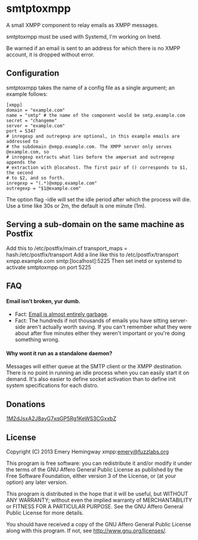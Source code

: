 # smtptoxmpp
A small XMPP component to relay emails as XMPP messages.

smtptoxmpp must be used with Systemd, I'm working on Inetd.

Be warned if an email is sent to an address for which there is no XMPP account, 
it is dropped without error.

## Configuration
smtptoxmpp takes the name of a config file as a single argument; an example follows:

    [xmpp]
    domain = "example.com"
    name = "smtp" # the name of the component would be smtp.example.com
    secret = "changeme"
    server = "example.com"
    port = 5347
    # inregexp and outregexp are optional, in this example emails are addressed to 
    # the subdomain @xmpp.example.com. The XMPP server only serves @example.com, so 
    # inregexp extracts what lies before the ampersat and outregexp appends the
    # extraction with @locahost. The first pair of () corresponds to $1, the second
    # to $2, and so forth.
    inregexp = "(.*)@xmpp.example.com"
    outregexp = "$1@example.com"

The option flag -idle will set the idle period after which the process will die. 
Use a time like 30s or 2m, the default is one minute (1m).

## Serving a sub-domain on the same machine as Postfix
Add this to /etc/postfix/main.cf
    transport_maps = hash:/etc/postfix/transport
Add a line like this to /etc/postfix/transport
    xmpp.example.com       smtp:[localhost]:5225
Then set inetd or systemd to activate smtptoxmpp on port 5225

## FAQ
#### Email isn't broken, yur dumb.
* Fact: [Email is almost entirely garbage](https://en.wikipedia.org/wiki/Email_spam#Statistics_and_estimates).
* Fact: The hundreds if not thousands of emails you have sitting server-side aren't 
actually worth saving. If you can't remember what they were about after five minutes 
either they weren't important or you're doing something wrong.

#### Why wont it run as a standalone daemon?
Messages will either queue at the SMTP client or the XMPP destination. There is no
point in running an idle process when you can easily start it on demand. It's also 
easier to define socket activation than to define init system specifications for 
each distro.

## Donations
[1M2dJsxA2J8ayG7xqGP5Rg1KeWS3CGxxbZ](bitcoin:1M2dJsxA2J8ayG7xqGP5Rg1KeWS3CGxxbZ)

## License
Copyright (C) 2013 Emery Hemingway xmpp:emery@fuzzlabs.org

This program is free software: you can redistribute it and/or modify
it under the terms of the GNU Affero General Public License as published by
the Free Software Foundation, either version 3 of the License, or
(at your option) any later version.

This program is distributed in the hope that it will be useful,
but WITHOUT ANY WARRANTY; without even the implied warranty of
MERCHANTABILITY or FITNESS FOR A PARTICULAR PURPOSE.  See the
GNU Affero General Public License for more details.

You should have received a copy of the GNU Affero General Public License
along with this program.  If not, see <http://www.gnu.org/licenses/>.
